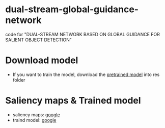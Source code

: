 # dual-stream-global-guidance-network
code for "DUAL-STREAM NETWORK BASED ON GLOBAL GUIDANCE FOR SALIENT OBJECT DETECTION"
# Download model
* If you want to train the model, download the [pretrained model](https://drive.google.com/drive/my-drive) into res folder

# Saliency maps & Trained model
* saliency maps: [google](https://drive.google.com/drive/my-drive)
* traind model: [google](https://drive.google.com/drive/my-drive)
